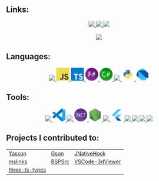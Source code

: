 ## Links:
<p align = center>
  <a href = "https://www.youtube.com/channel/UCEN3i-ELXbeamHhk21RVaZQ" title = "YouTube">
    <img src = "https://img.shields.io/badge/YouTube-FF0000?style=for-the-badge&logo=youtube&logoColor=white">
  </a>
  <a href = "https://steamcommunity.com/id/Degubi" title = "Steam">
    <img src = "https://img.shields.io/badge/Steam-000000?style=for-the-badge&logo=steam&logoColor=white">
  </a>
  <a href = "https://github.com/degubi" title = "Follow">
    <img src = "https://img.shields.io/github/followers/degubi?logo=github&style=for-the-badge">
  </a>
  <br><br>
  <img src = "https://github-readme-stats.vercel.app/api?username=degubi&show_icons=true&count_private=true&include_all_commits=true">
</p>

## Languages:
<p align = center>
  <a href = "https://openjdk.java.net" title = "Java">
    <img src = "https://icons-for-free.com/iconfiles/png/512/java+icon-1320167912601224138.png" width = 7%>
  </a>
  <a href = "https://www.javascript.com" title = "JavaScript">
    <img src = "https://raw.githubusercontent.com/github/explore/80688e429a7d4ef2fca1e82350fe8e3517d3494d/topics/javascript/javascript.png" width = 7%>
  </a>
  <a href = "https://www.typescriptlang.org/" title = "TypeScript">
    <img src = "https://raw.githubusercontent.com/github/explore/80688e429a7d4ef2fca1e82350fe8e3517d3494d/topics/typescript/typescript.png" width = 7%>
  </a>
  <a href = "https://fsharp.org" title = "F#">
    <img src = "https://raw.githubusercontent.com/github/explore/80688e429a7d4ef2fca1e82350fe8e3517d3494d/topics/fsharp/fsharp.png" width = 7%>
  </a>
  <a href = "https://docs.microsoft.com/en-us/dotnet/csharp" title = "C#">
    <img src = "https://raw.githubusercontent.com/github/explore/80688e429a7d4ef2fca1e82350fe8e3517d3494d/topics/csharp/csharp.png" width = 7%>
  </a>
  <a href = "https://www.cplusplus.com" title = "C">
    <img src = "https://cdn.iconscout.com/icon/free/png-512/c-programming-569564.png" width = 7%>
  </a>
  <a href = "https://www.python.org" title = "Python">
    <img src = "https://raw.githubusercontent.com/github/explore/80688e429a7d4ef2fca1e82350fe8e3517d3494d/topics/python/python.png" width = 7%>
  </a>
  <a href = "https://dart.dev" title = "Dart">
    <img src = "https://raw.githubusercontent.com/github/explore/80688e429a7d4ef2fca1e82350fe8e3517d3494d/topics/dart/dart.png" width = 7%>
  </a>
</p>

## Tools:
<p align = center>
  <a href = "https://www.eclipse.org/downloads" title = "Eclipse">
    <img src = "https://img.favpng.com/19/5/20/eclipse-computer-icons-integrated-development-environment-computer-software-png-favpng-MP7Mt60AUSbUv28tJZqBNPhmJ.jpg" width = 7%>
  </a>
  <a href = "https://code.visualstudio.com" title = "VSCode">
    <img src = "https://raw.githubusercontent.com/github/explore/80688e429a7d4ef2fca1e82350fe8e3517d3494d/topics/visual-studio-code/visual-studio-code.png" width = 7%>
  </a>
  <a href = "https://spring.io/projects/spring-boot" title = "SpringBoot">
    <img src = "https://miro.medium.com/max/624/1*dwa1SCG85BAzQttURVUvrA.png" width = 7%>
  </a>
  <a href = "https://dotnet.microsoft.com" title = ".Net">
    <img src = "https://raw.githubusercontent.com/github/explore/80688e429a7d4ef2fca1e82350fe8e3517d3494d/topics/dotnet/dotnet.png" width = 7%>
  </a>
  <a href = "https://nodejs.org/en" title = "NodeJS">
    <img src = "https://raw.githubusercontent.com/github/explore/80688e429a7d4ef2fca1e82350fe8e3517d3494d/topics/nodejs/nodejs.png" width = 7%>
  </a>
  <a href = "https://threejs.org" title = "Three.js">
    <img src = "https://user-images.githubusercontent.com/13366932/91737137-f5dd9d80-ebae-11ea-9a68-aa6088f73133.png" width = 7%>
  </a>
  <a href = "https://flutter.dev" title = "Flutter">
    <img src = "https://raw.githubusercontent.com/github/explore/80688e429a7d4ef2fca1e82350fe8e3517d3494d/topics/flutter/flutter.png" width = 7%>
  </a>
  <a href = "https://www.mongodb.com" title = "MongoDB">
    <img src = "https://img.icons8.com/color/452/mongodb.png" width = 7%>
  </a>
  <a href = "https://www.heroku.com" title = "Heroku">
    <img src = "https://cdn-icons-png.flaticon.com/256/873/873120.png" width = 7%>
  </a>
  <a href = "https://github.com" title = "GitHub">
    <img src = "https://github.githubassets.com/images/modules/logos_page/GitHub-Mark.png" width = 7%>
  </a>
  <a href = "https://git-scm.com" title = "Git">
    <img src = "https://upload.wikimedia.org/wikipedia/commons/thumb/3/3f/Git_icon.svg/64px-Git_icon.svg.png" width = 7%>
  </a>
</p>

## Projects I contributed to:
<table>
  <tr>
    <td><a href="https://github.com/eclipse-ee4j/yasson">Yasson</a></td>
    <td><a href="https://github.com/google/gson">Gson</a></td>
    <td><a href="https://github.com/kwhat/jnativehook">JNativeHook</a></td>
  </tr>
  <tr>
    <td><a href="https://github.com/DmitriiShamrikov/mslinks">mslinks</a></td>
    <td><a href="https://github.com/ata4/bspsrc">BSPSrc</a></td>
    <td><a href="https://github.com/stef-levesque/vscode-3dviewer">VSCode-3dViewer</a></td>
  </tr>
  <tr>
    <td><a href="https://github.com/three-types/three-ts-types">three-ts-types</a></td>
  </tr>
</table>
